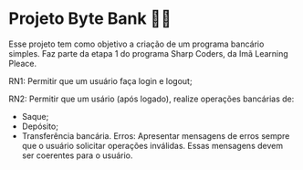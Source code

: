 # Projeto Byte Bank 👩‍💻
Esse projeto tem como objetivo a criação de um programa bancário simples. Faz parte da etapa 1 do programa Sharp Coders, da Imã Learning Pleace. 

RN1: Permitir que um usuário faça login e logout;

RN2: Permitir que um usário (após logado), realize operações bancárias de: 
- Saque;
- Depósito;
- Transferência bancária. 
Erros: Apresentar mensagens de erros sempre que o usuário solicitar operações inválidas. Essas mensagens devem ser coerentes para o usuário. 
